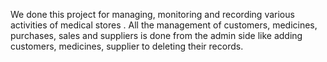 We done this project for managing, monitoring and recording various activities of medical stores .
All the management of customers, medicines, purchases, sales and suppliers is done from the admin side like adding customers, medicines, supplier to deleting their records.
